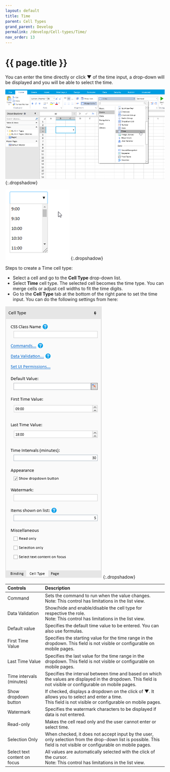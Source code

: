 ```yaml
---
layout: default
title: Time
parent: Cell Types
grand_parent: Develop
permalink: /develop/Cell-types/Time/
nav_order: 13
---
```


# {{ page.title }}

You can enter the time directly or  click **▼** of the time input, a drop-down will be displayed and you will be able to select the time.

![time_celltype](/assets/images/product-images/time_celltype.png)
{:.dropshadow}

![time_celltype_input](/assets/images/product-images/time_celltype_input.png)
{:.dropshadow}

Steps to create a Time cell type:

- Select a cell and go to the **Cell Type** drop-down list. 
- Select **Time** cell type. The selected cell becomes the time type. You can merge cells or adjust cell widths to fit the time digits.
- Go to the **Cell Type** tab at the bottom of the right pane to set the time input.
You can do the following settings from here:

![time_celltype_settings](/assets/images/product-images/time_celltype_settings.png)
{:.dropshadow}

|Controls|Description|
|:--|:--|
|Command|Sets the command to run when the value changes. <br/> Note: This control has limitations in the list view.|
|Data Validation|Show/hide and enable/disable the cell type for respective the role. <br/> Note: This control has limitations in the list view.|
|Default value|Specifies the default time value to be entered. You can also use formulas.|
|First Time Value|Specifies the starting value for the time range in the dropdown. This field is not visible or configurable on mobile pages.|
|Last Time Value|Specifies the last value for the time range in the dropdown. This field is not visible or configurable on mobile pages.|
|Time intervals (minutes)|Specifies the interval between time and based on which the values are displayed in the dropdown. This field is not visible or configurable on mobile pages.|
|Show dropdown button|If checked, displays a dropdown on the click of **▼**. It allows you to select and enter a time. <br/> This field is not visible or configurable on mobile pages.|
|Watermark|Specifies the watermark characters to be displayed if data is not entered.|
|Read-only|Makes the cell read only and the user cannot enter or select time.|
|Selection Only|When checked, it does not accept input by the user, only selection from the drop-down list is possible. This field is not visible or configurable on mobile pages.|
|Select text content on focus|All values ​​are automatically selected with the click of the cursor. <br/> Note: This control has limitations in the list view.|